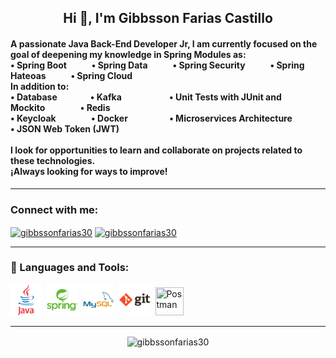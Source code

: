 <div id="header" align="center">
    <h2 align="center">Hi 👋, I'm Gibbsson Farias Castillo</h2>
    <h4 align="left">
    A passionate Java Back-End Developer Jr, I am currently focused on the goal of deepening my knowledge in Spring Modules as:<br>
     • Spring Boot&nbsp;&nbsp;&nbsp;&nbsp;&nbsp;&nbsp;&nbsp;&nbsp;&nbsp;&nbsp;&nbsp;  
     • Spring Data&nbsp;&nbsp;&nbsp;&nbsp;&nbsp;&nbsp;&nbsp;&nbsp;&nbsp;&nbsp;&nbsp;        
     • Spring Security&nbsp;&nbsp;&nbsp;&nbsp;&nbsp;&nbsp;&nbsp;&nbsp;&nbsp;&nbsp;&nbsp; 
     • Spring Hateoas&nbsp;&nbsp;&nbsp;&nbsp;&nbsp;&nbsp;&nbsp;&nbsp;&nbsp;&nbsp;&nbsp;
     • Spring Cloud<br>
    In addition to:<br>
     • Database&nbsp;&nbsp;&nbsp;&nbsp;&nbsp;&nbsp;&nbsp;&nbsp;&nbsp;&nbsp;&nbsp;&nbsp;&nbsp;&nbsp;&nbsp;
     • Kafka&nbsp;&nbsp;&nbsp;&nbsp;&nbsp;&nbsp;&nbsp;&nbsp;&nbsp;&nbsp;&nbsp;&nbsp;&nbsp;&nbsp;&nbsp;&nbsp;&nbsp;&nbsp;&nbsp;&nbsp;&nbsp;&nbsp;
     • Unit Tests with JUnit and Mockito&nbsp;&nbsp;&nbsp;&nbsp;&nbsp;&nbsp;&nbsp;&nbsp;&nbsp;&nbsp;&nbsp;&nbsp;&nbsp;&nbsp;&nbsp;&nbsp;
     • Redis<br>
     • Keycloak&nbsp;&nbsp;&nbsp;&nbsp;&nbsp;&nbsp;&nbsp;&nbsp;&nbsp;&nbsp;&nbsp;&nbsp;&nbsp;&nbsp;&nbsp;&nbsp;
     • Docker &nbsp;&nbsp;&nbsp;&nbsp;&nbsp;&nbsp;&nbsp;&nbsp;&nbsp;&nbsp;&nbsp;&nbsp;&nbsp;&nbsp;&nbsp;&nbsp;&nbsp;&nbsp;
     • Microservices Architecture&nbsp;&nbsp;&nbsp;&nbsp;&nbsp;&nbsp;&nbsp;&nbsp;&nbsp;&nbsp;&nbsp;&nbsp;&nbsp;&nbsp;&nbsp;
     • JSON Web Token (JWT)<br><br>
    I look for opportunities to learn and collaborate on projects related to these technologies.<br>
    ¡Always looking for ways to improve! 
    </h4>
</div>

---
<h3 align="left">Connect with me:</h3>
<p align="left">
<a href="https://www.linkedin.com/in/gibbsson-jahncloy-augusto-farias-castillo/" target="blank"><img align="center" src="https://raw.githubusercontent.com/rahuldkjain/github-profile-readme-generator/master/src/images/icons/Social/linked-in-alt.svg" alt="gibbssonfarias30" height="30" width="40" /></a>
<a href="https://www.instagram.com/gibbssonfarias30/" target="blank"><img align="center" src="https://raw.githubusercontent.com/rahuldkjain/github-profile-readme-generator/master/src/images/icons/Social/instagram.svg" alt="gibbssonfarias30" height="30" width="40" /></a>
</p>

---
<div align="left">
    <h3>🔨 Languages and Tools:</h3>
    <div>
        <img src="https://github.com/devicons/devicon/blob/master/icons/java/java-original-wordmark.svg" title="Java" **alt="Java" width="50" height="50"/>&nbsp;
        <img src="https://github.com/devicons/devicon/blob/master/icons/spring/spring-original-wordmark.svg" title="Spring" **alt="Spring" width="50" height="50"/>&nbsp;
        <img src="https://github.com/devicons/devicon/blob/master/icons/mysql/mysql-original-wordmark.svg" title="MySQL"  alt="MySQL" width="50" height="50"/>&nbsp;
        <img src="https://github.com/devicons/devicon/blob/master/icons/git/git-original-wordmark.svg" title="Git" **alt="Git" width="50" height="50"/>&nbsp;
        <img src="https://www.vectorlogo.zone/logos/getpostman/getpostman-icon.svg" title="Postman" **alt="Postman" width="45" height="45"/>&nbsp;
      </div>
</div>

---
<center><p><img align="center" src="https://github-readme-stats.vercel.app/api/top-langs?username=gibbssonfarias30&show_icons=true&locale=en&layout=compact" alt="gibbssonfarias30" /></p></center>


